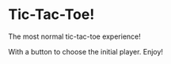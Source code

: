 # Tic-Tac-Toe!

The most normal tic-tac-toe experience!

With a button to choose the initial player. Enjoy!